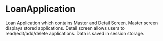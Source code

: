 # LoanApplication
Loan Application which contains Master and Detail Screen.
Master screen displays stored applications.
Detail screen allows users to read/edit/add/delete applications.
Data is saved in session storage.
